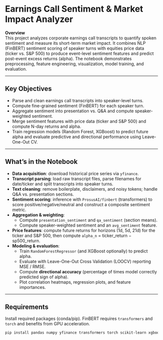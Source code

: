 # Earnings Call Sentiment & Market Impact Analyzer

**Overview**  
This project analyzes corporate earnings call transcripts to quantify spoken sentiment and measure its short-term market impact. It combines NLP (FinBERT) sentiment scoring of speaker turns with equities price data (ticker vs. S&P 500) to produce event-level sentiment features and predict post-event excess returns (alpha). The notebook demonstrates preprocessing, feature engineering, visualization, model training, and evaluation.

---

## Key Objectives
- Parse and clean earnings call transcripts into speaker-level turns.  
- Compute fine-grained sentiment (FinBERT) for each speaker turn.  
- Aggregate sentiment into presentation vs. Q&A and compute speaker-weighted sentiment.  
- Merge sentiment features with price data (ticker and S&P 500) and compute N-day returns and alpha.  
- Train regression models (Random Forest, XGBoost) to predict future alpha and evaluate predictive and directional performance using Leave-One-Out CV.

---

## What’s in the Notebook
- **Data acquisition**: download historical price series via `yfinance`.  
- **Transcript parsing**: load raw transcript files, parse filenames for date/ticker and split transcripts into speaker turns.  
- **Text cleaning**: remove boilerplate, disclaimers, and noisy tokens; handle Q&A vs. presentation sections.  
- **Sentiment scoring**: inference with `ProsusAI/finbert` (transformers) to score positive/negative/neutral and construct a composite sentiment metric.  
- **Aggregation & weighting**:
  - Compute `presentation_sentiment` and `qa_sentiment` (section means).
  - Compute speaker-weighted sentiment and an `avg_sentiment` feature.  
- **Price features**: compute future returns for horizons (1d, 5d, 21d) for the ticker and S&P 500, then compute `alpha_n` = ticker_return − sp500_return.  
- **Modeling & evaluation**:
  - Train `RandomForestRegressor` (and XGBoost optionally) to predict alpha.
  - Evaluate with Leave-One-Out Cross Validation (LOOCV) reporting MSE / RMSE.
  - Compute **directional accuracy** (percentage of times model correctly predicted sign of alpha).
  - Plot correlation heatmaps, regression plots, and feature importances.

---

## Requirements

Install required packages (conda/pip). FinBERT requires `transformers` and `torch` and benefits from GPU acceleration.

```bash
pip install pandas numpy yfinance transformers torch scikit-learn xgboost lightgbm imbalanced-learn matplotlib seaborn


